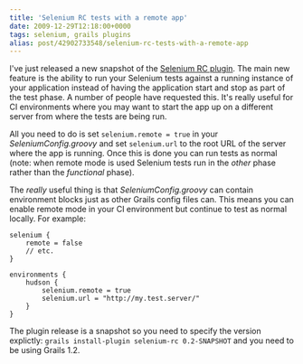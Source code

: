 ```yaml
---
title: 'Selenium RC tests with a remote app'
date: 2009-12-29T12:18:00+0000
tags: selenium, grails plugins
alias: post/42902733548/selenium-rc-tests-with-a-remote-app
---
```


I've just released a new snapshot of the [Selenium RC plugin][1]. The main new feature is the ability to run your Selenium tests against a running instance of your application instead of having the application start and stop as part of the test phase. A number of people have requested this. It's really useful for CI environments where you may want to start the app up on a different server from where the tests are being run.

<!-- more -->

All you need to do is set `selenium.remote = true` in your _SeleniumConfig.groovy_ and set `selenium.url` to the root URL of the server where the app is running. Once this is done you can run tests as normal (note: when remote mode is used Selenium tests run in the _other_ phase rather than the _functional_ phase).

The _really_ useful thing is that _SeleniumConfig.groovy_ can contain environment blocks just as other Grails config files can. This means you can enable remote mode in your CI environment but continue to test as normal locally. For example:

    selenium {
        remote = false
        // etc.
    }

    environments {
        hudson {
            selenium.remote = true
            selenium.url = "http://my.test.server/"
        }
    }

The plugin release is a snapshot so you need to specify the version explictly: `grails install-plugin selenium-rc 0.2-SNAPSHOT` and you need to be using Grails 1.2.

[1]: http://grails.org/plugin/selenium-rc

